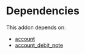 # Dependencies

This addon depends on:

- [account](../../odoo-bringout-oca-ocb-account)
- [account_debit_note](../../odoo-bringout-oca-ocb-account_debit_note)
